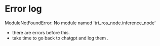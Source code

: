 # Error log

ModuleNotFoundError: No module named 'trt_ros_node.inference_node'
* there are errors before this.
* take time to go back to chatgpt and log them .


